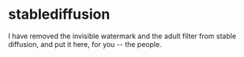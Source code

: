 # stablediffusion
I have removed the invisible watermark and the adult filter from stable diffusion, and put it here, for you -- the people. 
